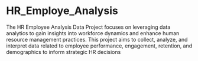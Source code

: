 # HR_Employe_Analysis
 The HR Employee Analysis Data Project focuses on leveraging data analytics to gain insights into workforce dynamics and enhance human resource management practices. This project aims to collect, analyze, and interpret data related to employee performance, engagement, retention, and demographics to inform strategic HR decisions
